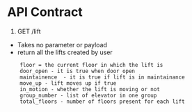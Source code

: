 # API Contract

1. GET /lift

* Takes no parameter or payload
* return all the lifts created by user 

```
    floor = the current floor in which the lift is 
    door_open - it is true when door open
    maintainence  - it is true if lift is in maintainance
    move_up - lift moves up if true
    in_motion - whether the lift is moving or not
    group_number - list of elevator in one group
    total_floors - number of floors present for each lift
```